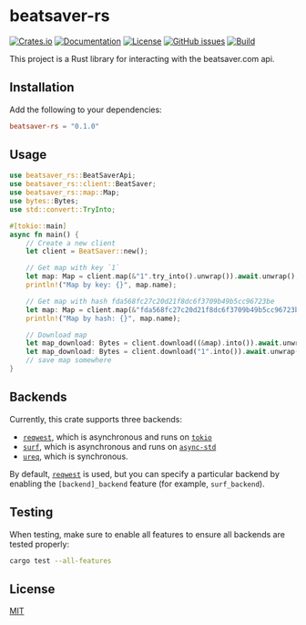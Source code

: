 # beatsaver-rs

[![Crates.io](https://img.shields.io/crates/v/beatsaver-rs.svg)](https://crates.io/crates/beatsaver-rs)
[![Documentation](https://docs.rs/beatsaver-rs/badge.svg)](https://docs.rs/beatsaver-rs)
[![License](https://img.shields.io/badge/license-MIT-blue.svg)](LICENSE)
[![GitHub issues](https://img.shields.io/github/issues/qwerty01/beatsaver-rs)](https://github.com/qwerty01/beatsaver-rs/issues)
[![Build](https://github.com/qwerty01/beatsaver-rs/workflows/Build/badge.svg)](https://github.com/qwerty01/beatsaver-rs/actions?query=workflow%3ABuild)

This project is a Rust library for interacting with the beatsaver.com api.

## Installation

Add the following to your dependencies:
```toml
beatsaver-rs = "0.1.0"
```

## Usage

```rust
use beatsaver_rs::BeatSaverApi;
use beatsaver_rs::client::BeatSaver;
use beatsaver_rs::map::Map;
use bytes::Bytes;
use std::convert::TryInto;

#[tokio::main]
async fn main() {
    // Create a new client
    let client = BeatSaver::new();

    // Get map with key `1`
    let map: Map = client.map(&"1".try_into().unwrap()).await.unwrap();
    println!("Map by key: {}", map.name);

    // Get map with hash fda568fc27c20d21f8dc6f3709b49b5cc96723be
    let map: Map = client.map(&"fda568fc27c20d21f8dc6f3709b49b5cc96723be".try_into().unwrap()).await.unwrap();
    println!("Map by hash: {}", map.name);

    // Download map
    let map_download: Bytes = client.download((&map).into()).await.unwrap();
    let map_download: Bytes = client.download("1".into()).await.unwrap();
    // save map somewhere
}
```

## Backends

Currently, this crate supports three backends:
* [`reqwest`](https://crates.io/crates/reqwest), which is asynchronous and runs on [`tokio`](https://crates.io/crates/tokio)
* [`surf`](https://crates.io/crates/surf), which is asynchronous and runs on [`async-std`](https://crates.io/crates/async-std)
* [`ureq`](https://crates.io/crates/ureq), which is synchronous.

By default, [`reqwest`](https://crates.io/crates/reqwest) is used, but you can specify a particular backend by enabling the `[backend]_backend` feature (for example, `surf_backend`).

## Testing

When testing, make sure to enable all features to ensure all backends are tested properly:

```bash
cargo test --all-features
```

## License
[MIT](LICENSE)